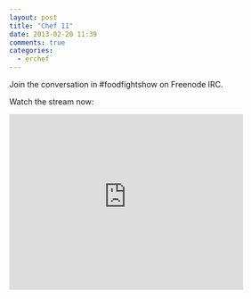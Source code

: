 ```yaml
---
layout: post
title: "Chef 11"
date: 2013-02-20 11:39
comments: true
categories: 
  - erchef
---
```


Join the conversation in #foodfightshow on Freenode IRC.

Watch the stream now:

<iframe width="420" height="315" src="http://www.youtube.com/embed/yo2vchHd_FE" frameborder="0" allowfullscreen></iframe>
